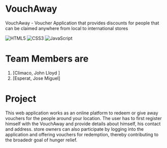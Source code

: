 # VouchAway

VouchAway - Voucher Application that provides discounts for people that can be claimed anywhere from local to international stores

<div class="row">
<img alt="HTML5" src="https://img.shields.io/badge/html5%20-%23E34F26.svg?&style=for-the-badge&logo=html5&logoColor=white"/>
<img alt="CSS3" src="https://img.shields.io/badge/css3%20-%231572B6.svg?&style=for-the-badge&logo=css3&logoColor=white"/>
<img alt="JavaScript" src="https://img.shields.io/badge/javascript%20-%23323330.svg?&style=for-the-badge&logo=javascript&logoColor=%23F7DF1E"/>
</div>

# Team Members are
1. [Climaco, John Lloyd ]
2. [Esperat, Jose Miguel]


# Project
This web application works as an online platform to redeem or give away vouchers for the people around your location. The user has to first register himself with the VouchAway and provide details about himself, his contact and address.
store owners can also participate by logging into the application and offering vouchers for redemption, thereby contributing to the broadedr goal of hunger relief.